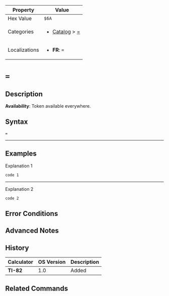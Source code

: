 | Property      | Value |
|---------------|-------|
| Hex Value     | `$6A`|
| Categories    | <ul><li>[Catalog](../categories/Catalog.md) > [=](../categories/Catalog.md#=)</li></ul> |
| Localizations | <ul><li><b>FR</b>: `=`</li></ul> |

# `=`

## Description



<b>Availability</b>: Token available everywhere.

## Syntax
`=`

<hr>

## Examples

Explanation 1
```ti-basic
code 1
```
---
Explanation 2
```ti-basic
code 2
```

## Error Conditions


## Advanced Notes


## History
| Calculator | OS Version | Description |
|------------|------------|-------------|
| <b>TI-82</b> | 1.0 | Added

## Related Commands

    